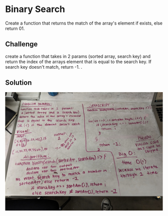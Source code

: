 # Binary Search
 Create a function that returns the match of the array's element if exists, else return 01. 


## Challenge
create a function that takes in 2 params (sorted array, search key) and return the index of the arrays element that is equal to the search key. If search key doesn't match, return -1. .

## Solution
![](/assets/binary-search.jpg)